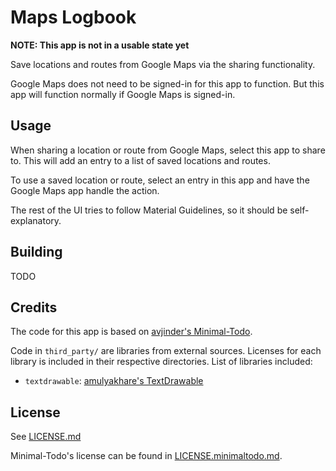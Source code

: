 # Maps Logbook

**NOTE: This app is not in a usable state yet**

Save locations and routes from Google Maps via the sharing functionality.

Google Maps does not need to be signed-in for this app to function. But this app will function normally if Google Maps is signed-in.

## Usage

When sharing a location or route from Google Maps, select this app to share to. This will add an entry to a list of saved locations and routes.

To use a saved location or route, select an entry in this app and have the Google Maps app handle the action.

The rest of the UI tries to follow Material Guidelines, so it should be self-explanatory.

## Building

TODO

## Credits

The code for this app is based on [avjinder's Minimal-Todo](//github.com/avjinder/Minimal-Todo).

Code in `third_party/` are libraries from external sources. Licenses for each library is included in their respective directories. List of libraries included:

* `textdrawable`: [amulyakhare's TextDrawable](//github.com/amulyakhare/TextDrawable)

## License

See [LICENSE.md](LICENSE.md)

Minimal-Todo's license can be found in [LICENSE.minimaltodo.md](LICENSE.minimaltodo.md).

